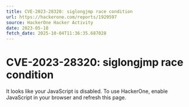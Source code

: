 ```yaml
---
title: CVE-2023-28320: siglongjmp race condition
url: https://hackerone.com/reports/1929597
source: HackerOne Hacker Activity
date: 2023-05-18
fetch_date: 2025-10-04T11:36:35.687028
---
```


# CVE-2023-28320: siglongjmp race condition

It looks like your JavaScript is disabled. To use HackerOne, enable JavaScript in your browser and refresh this page.
